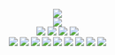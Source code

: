 <!--
readme.md (Even though it's HTML) by @blocksrey
読めますか？これは日本語です。
-->
<p align=center>
	<img src=https://je.gy/images/click.gif>
	<br>
	<img src=http://watch.je.gy:7890/V>
	<br>
	<a href=http://watch.je.gy:7890/L><img src=https://je.gy/images/H.gif></a>
	<a href=http://watch.je.gy:7890/D><img src=https://je.gy/images/J.gif></a>
	<a href=http://watch.je.gy:7890/U><img src=https://je.gy/images/K.gif></a>
	<a href=http://watch.je.gy:7890/R><img src=https://je.gy/images/L.gif></a>
	<br>
	<a href=https://github.com/blocksrey><img src=https://je.gy/images/github.ico></a>
	<a href=https://blocksrey.booth.pm><img src=https://je.gy/images/booth.ico></a>
	<a href=https://blocksrey.itch.io><img src=https://je.gy/images/itch.ico></a>
	<a href=https://twitter.com/blocksrey><img src=https://je.gy/images/twitter.ico></a>
	<a href=https://facebook.com/blocksery><img src=https://je.gy/images/facebook.ico></a>
	<a href=https://youtube.com/blocksrey><img src=https://je.gy/images/youtube.ico></a>
	<a href=https://paypal.me/blocksrey><img src=https://je.gy/images/paypal.ico></a>
	<a href=https://instagram.com/blocksrey><img src=https://je.gy/images/instagram.ico></a>
	<a href=https://je.gy><img src=https://je.gy/images/blocksrey.ico></a>
</p>